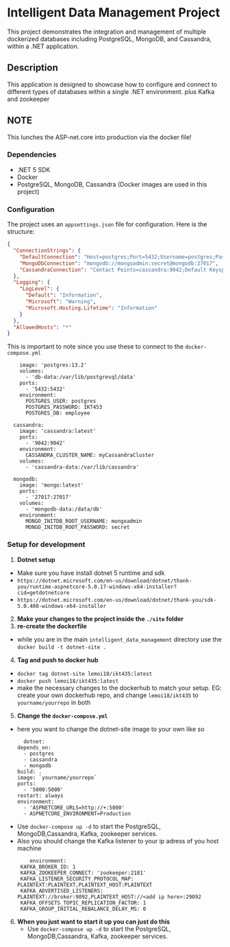
# Intelligent Data Management Project

This project demonstrates the integration and management of multiple dockerized databases including PostgreSQL, MongoDB, and Cassandra, within a .NET application. 

## Description

This application is designed to showcase how to configure and connect to different types of databases within a single .NET environment. plus Kafka and zookeeper

## NOTE
This lunches the ASP-net.core into  production via the docker file!

### Dependencies

- .NET 5 SDK
- Docker
- PostgreSQL, MongoDB, Cassandra (Docker images are used in this project)

### Configuration

The project uses an `appsettings.json` file for configuration. Here is the structure:

```json
{
  "ConnectionStrings": {
    "DefaultConnection": "Host=postgres;Port=5432;Username=postgres;Password=IKT453;Database=postgres;",
    "MongoDbConnection": "mongodb://mongoadmin:secret@mongodb:27017",
    "CassandraConnection": "Contact Points=cassandra:9042;Default Keyspace=IKT453"
  },
  "Logging": {
    "LogLevel": {
      "Default": "Information",
      "Microsoft": "Warning",
      "Microsoft.Hosting.Lifetime": "Information"
    }
  },
  "AllowedHosts": "*"
}
```
This is important to note since you use these to connect to the `docker-compose.yml`
```  postgres:
    image: 'postgres:13.2'
    volumes:
      - 'db-data:/var/lib/postgresql/data'
    ports:
      - '5432:5432'
    environment:
      POSTGRES_USER: postgres
      POSTGRES_PASSWORD: IKT453
      POSTGRES_DB: employee

  cassandra:
    image: 'cassandra:latest'
    ports:
      - '9042:9042'
    environment:
      CASSANDRA_CLUSTER_NAME: myCassandraCluster
    volumes:
      - 'cassandra-data:/var/lib/cassandra'

  mongodb:
    image: 'mongo:latest'
    ports:
      - '27017:27017'
    volumes:
      - 'mongodb-data:/data/db'
    environment:
      MONGO_INITDB_ROOT_USERNAME: mongoadmin
      MONGO_INITDB_ROOT_PASSWORD: secret
```

### Setup for development

1. **Dotnet setup**
  - Make sure you have install dotnet 5 runtime and sdk
  - `https://dotnet.microsoft.com/en-us/download/dotnet/thank-you/runtime-aspnetcore-5.0.17-windows-x64-installer?cid=getdotnetcore`
  - `https://dotnet.microsoft.com/en-us/download/dotnet/thank-you/sdk-5.0.408-windows-x64-installer`
2. **Make your changes to the project inside the `./site` folder**
3. **re-create the dockerfile**
  - while you are in the main `intelligent_data_management` directory use the `docker build -t dotnet-site .`
4. **Tag and push to docker hub**
  - `docker tag dotnet-site lemoi18/ikt435:latest` 
  - `docker push lemoi18/ikt435:latest`
  - make the necessary changes to the dockerhub to match your setup. EG: create your own dockerhub repo, and change `lemoi18/ikt435` to `yourname/yourrepo` in both
5. **Change the `docker-compose.yml`** 
  - here you want to change the dotnet-site image to your own like so
    ```
      dotnet:
    depends_on:
      - postgres
      - cassandra
      - mongodb
    build: .
    image: `yourname/yourrepo`
    ports:
      - '5000:5000'
    restart: always
    environment:
      - 'ASPNETCORE_URLS=http://+:5000'
      - ASPNETCORE_ENVIRONMENT=Production
    ```
  - Use `docker-compose up -d` to start the PostgreSQL, MongoDB,Cassandra, Kafka, zookeeper services.
  - Also you should change the Kafka listener to your ip adress of you host machine
     ```
         environment:
      KAFKA_BROKER_ID: 1
      KAFKA_ZOOKEEPER_CONNECT: 'zookeeper:2181'
      KAFKA_LISTENER_SECURITY_PROTOCOL_MAP: PLAINTEXT:PLAINTEXT,PLAINTEXT_HOST:PLAINTEXT
      KAFKA_ADVERTISED_LISTENERS: PLAINTEXT://broker:9092,PLAINTEXT_HOST://<add ip here>:29092
      KAFKA_OFFSETS_TOPIC_REPLICATION_FACTOR: 1
      KAFKA_GROUP_INITIAL_REBALANCE_DELAY_MS: 0
    ```

    
6. **When you just want to start it up you can just do this**
   - Use `docker-compose up -d` to start the PostgreSQL, MongoDB,Cassandra, Kafka, zookeeper services.



